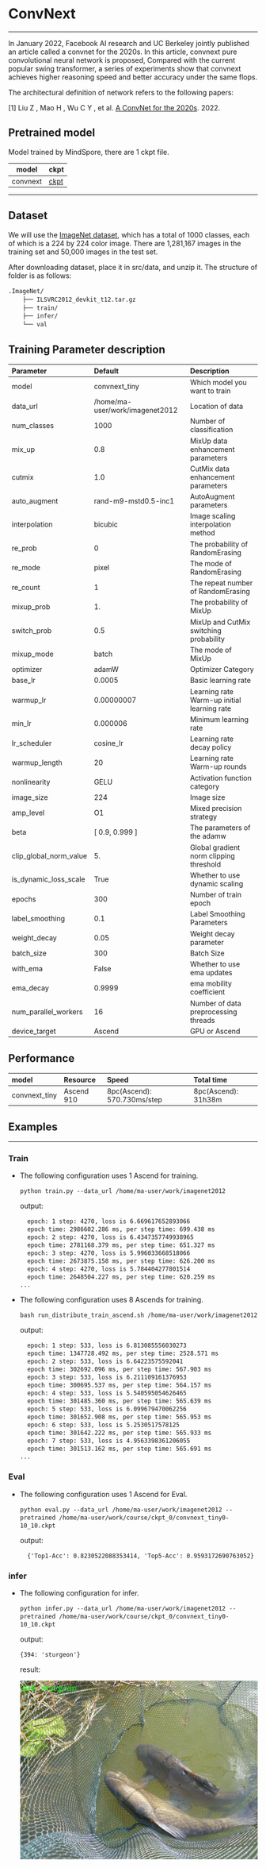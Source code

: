 # ConvNext

***

In January 2022, Facebook AI research and UC Berkeley jointly published an article called a convnet for the 2020s. In this article, convnext pure convolutional neural network is proposed, Compared with the current popular swing transformer, a series of experiments show that convnext achieves higher reasoning speed and better accuracy under the same flops.

The architectural definition of network refers to the following papers:

[1] Liu Z , Mao H , Wu C Y , et al. [A ConvNet for the 2020s](https://arxiv.org/pdf/2201.03545v2.pdf). 2022.

## Pretrained model

Model trained by MindSpore, there are 1 ckpt file.

|  model  |  ckpt  |
| ------- | ------ |
| convnext | [ckpt](https://download.mindspore.cn/vision/convnext/convnext_tiny0-300_533.ckpt) |

***

## Dataset

We will use the [ImageNet dataset](https://image-net.org/), which has a total of 1000 classes, each of which is a 224 by 224 color image. There are 1,281,167 images in the training set and 50,000 images in the test set.

After downloading dataset, place it in src/data, and unzip it. The structure of folder is as follows:

```markdown
.ImageNet/
    ├── ILSVRC2012_devkit_t12.tar.gz
    ├── train/
    ├── infer/
    └── val
```

## Training Parameter description

| Parameter | Default | Description |
|:-----|:---------|:--------|
| model | convnext_tiny | Which model you want to train |
| data_url | /home/ma-user/work/imagenet2012 | Location of data |
| num_classes | 1000 | Number of classification |
| mix_up | 0.8 | MixUp data enhancement parameters |
| cutmix | 1.0 | CutMix data enhancement parameters |
| auto_augment | rand-m9-mstd0.5-inc1 | AutoAugment parameters |
| interpolation | bicubic | Image scaling interpolation method |
| re_prob | 0 | The probability of RandomErasing |
| re_mode | pixel | The mode of RandomErasing |
| re_count | 1 | The repeat number of RandomErasing |
| mixup_prob | 1. | The probability of MixUp |
| switch_prob | 0.5 | MixUp and CutMix switching probability |
| mixup_mode | batch | The mode of MixUp |
| optimizer | adamW | Optimizer Category |
| base_lr | 0.0005 | Basic learning rate |
| warmup_lr | 0.00000007 | Learning rate Warm-up initial learning rate |
| min_lr | 0.000006 | Minimum learning rate |
| lr_scheduler | cosine_lr | Learning rate decay policy |
| warmup_length | 20 | Learning rate Warm-up rounds |
| nonlinearity | GELU | Activation function category |
| image_size | 224 | Image size |
| amp_level | O1 | Mixed precision strategy |
| beta | [ 0.9, 0.999 ] | The parameters of the adamw |
| clip_global_norm_value | 5. | Global gradient norm clipping threshold |
| is_dynamic_loss_scale | True | Whether to use dynamic scaling |
| epochs | 300 | Number of train epoch |
| label_smoothing | 0.1 | Label Smoothing Parameters |
| weight_decay | 0.05 | Weight decay parameter |
| batch_size | 300 | Batch Size |
| with_ema | False | Whether to use ema updates |
| ema_decay | 0.9999 | ema mobility coefficient |
| num_parallel_workers | 16 | Number of data preprocessing threads |
| device_target | Ascend | GPU or Ascend |

## Performance

| model | Resource | Speed | Total time |
|:------- |:---------|:------|:-----------|
| convnext_tiny |Ascend 910|8pc(Ascend): 570.730ms/step|8pc(Ascend): 31h38m|

## Examples

***

### Train

- The following configuration uses 1 Ascend for training.

  ```shell
  python train.py --data_url /home/ma-user/work/imagenet2012
  ```

  output:

  ```text
    epoch: 1 step: 4270, loss is 6.669617652893066
    epoch time: 2986602.286 ms, per step time: 699.438 ms
    epoch: 2 step: 4270, loss is 6.4347357749938965
    epoch time: 2781168.379 ms, per step time: 651.327 ms
    epoch: 3 step: 4270, loss is 5.996033668518066
    epoch time: 2673875.158 ms, per step time: 626.200 ms
    epoch: 4 step: 4270, loss is 5.784404277801514
    epoch time: 2648504.227 ms, per step time: 620.259 ms
  ...
  ```

- The following configuration uses 8 Ascends for training.

  ```shell
  bash run_distribute_train_ascend.sh /home/ma-user/work/imagenet2012
  ```

  output:

  ```text
    epoch: 1 step: 533, loss is 6.813085556030273
    epoch time: 1347728.492 ms, per step time: 2528.571 ms
    epoch: 2 step: 533, loss is 6.64223575592041
    epoch time: 302692.096 ms, per step time: 567.903 ms
    epoch: 3 step: 533, loss is 6.211109161376953
    epoch time: 300695.537 ms, per step time: 564.157 ms
    epoch: 4 step: 533, loss is 5.540595054626465
    epoch time: 301485.360 ms, per step time: 565.639 ms
    epoch: 5 step: 533, loss is 6.099679470062256
    epoch time: 301652.908 ms, per step time: 565.953 ms
    epoch: 6 step: 533, loss is 5.2530517578125
    epoch time: 301642.222 ms, per step time: 565.933 ms
    epoch: 7 step: 533, loss is 4.9563398361206055
    epoch time: 301513.162 ms, per step time: 565.691 ms
  ...
  ```

### Eval

- The following configuration uses 1 Ascend for Eval.

  ```shell
  python eval.py --data_url /home/ma-user/work/imagenet2012 --pretrained /home/ma-user/work/course/ckpt_0/convnext_tiny0-10_10.ckpt
  ```

  output:

  ```text
    {'Top1-Acc': 0.8230522088353414, 'Top5-Acc': 0.9593172690763052}
  ```  

### infer

- The following configuration for infer.

  ```shell
  python infer.py --data_url /home/ma-user/work/imagenet2012 --pretrained /home/ma-user/work/course/ckpt_0/convnext_tiny0-10_10.ckpt
  ```

  output:

  ```text
  {394: 'sturgeon'}
  ```  

  result:
  <div align=center><img src="./images/convnext_infer.jpg"></div>